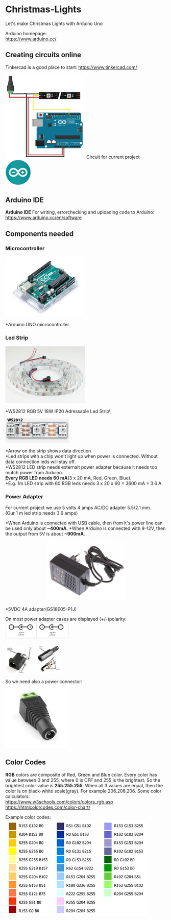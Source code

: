 # Christmas-Lights
Let's make Christmas Lights with Arduino Uno

Arduino homepage:\
https://www.arduino.cc/

## Creating circuits online
Tinkercad is a good place to start:
https://www.tinkercad.com/

<img src="img/circuit.png" width="250px">
Circuit for current project




<img src="img/arduino.png" width="80px">

## Arduino IDE
**Arduino IDE** For writing, errorchecking and uploading code to Arduino:\
https://www.arduino.cc/en/software

## Components needed

### Microcontroller
<p>
  <img src="img/arduino.jpg" width="250px">
</p>
*Arduino UNO microcontroller

### Led Strip
<p>
  <img src="img/ledstrip.png" width="250px">
</p>

*WS2812 RGB 5V 18W IP20 Adressable Led Strip\

<img src="img/strip.png" width="200px">

*Arrow on the strip shows data direction\
*Led strips with a chip won't light up when power is connected. Without data connection leds will stay off.\
*WS2812 LED strip needs externalt power adapter because it needs too mutch power from Arduino.\
**Every RGB LED needs 60 mA**(3 x 20 mA, Red, Green, Blue). \
*E.g. 1m LED strip with 60 RGB leds needs 3 x 20 x 60 = 3600 mA = 3.6 A


### Power Adapter
For current project we use 5 volts 4 amps AC/DC adapter 5.5/2.1 mm.\
(Our 1 m led strip needs 3.6 amps)

*When Arduino is connected with USB cable, then from it's power line can be used only about **~400mA**.
*When Arduino is connected with 9-12V, then the output from 5V is about **~900mA**.

<p align="center">
  <img src="img/power.jpg" width="250px">
</p>
*5VDC 4A adapter(GS18E05-P1J)

On most power adapter cases are displayed (+/-)polarity:\
<img src="img/polar.png" width="200px">

<img src="img/male.jpg" width="90px"><img src="img/female.jpg" width="90px">

So we need also a power connector:\
<img src="img/connection.jpg" width="200px">

## Color Codes
**RGB** colors are composite of Red, Green and Blue color. Every color has value between 0 and 255, where 0 is OFF and 255 is the brightest. So the brightest color value is **255.255.255**. When all 3 values are equal, then the color is on black-white scale(gray). For example 206.206.206.
Some color calculators:\
https://www.w3schools.com/colors/colors_rgb.asp \
https://htmlcolorcodes.com/color-chart/ 

Example color codes:
<img src="img/colors.gif">



